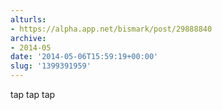 ```yaml
---
alturls:
- https://alpha.app.net/bismark/post/29888840
archive:
- 2014-05
date: '2014-05-06T15:59:19+00:00'
slug: '1399391959'
---
```


tap tap tap
